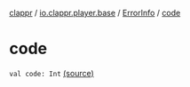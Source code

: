 [clappr](../../index.md) / [io.clappr.player.base](../index.md) / [ErrorInfo](index.md) / [code](.)

# code

`val code: Int` [(source)](https://github.com/clappr/clappr-android/tree/dev/clappr/src/main/kotlin/io/clappr/player/base/ErrorInfo.kt#L18)